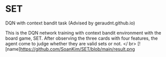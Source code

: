 # SET
DQN with context bandit task (Advised by geraudnt.github.io)

This is the DQN network training with context bandit environment with the board game, SET.
After observing the three cards with four features, the agent come to judge whether they are valid sets or not. </ br>
[![name]https://github.com/SoanKim/SET/blob/main/result.png
